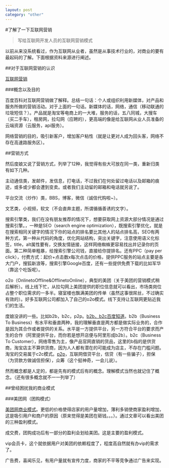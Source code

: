 ```yaml
---
layout: post
category: "other"
---
```

#了解了一下互联网营销

> 写给互联网开发人员的互联网营销模式

以前从来没系统看过，作为互联网从业者，虽然是从事技术行业的，对商业的要有最起码的了解。下面根据资料来源进行阐述。

##对于互联网营销的认识

[互联网营销](http://baike.baidu.com/link?url=DpWlXOFi3LFBldJGJzP7cqpBEXkJI6cICBdj0o395ezTnxQgXrqNEvVw6Hh92c0L-VZJ_9IBR1GQzu8weEQyORe0AIr-N3_kk1qAB1OR8CMjn8a9mmYpfLk73hTVZRzLlDHTGxbYtlKgeIg4gmmpFAX_xHN9Cs1ZRNeh2P24J6xiB2jRK0GFbhHgOiwg-Ozf)

###概念以及目的

百度百科对互联网营销做了解释。总结一句话：个人或组织利用新媒体，对产品和服务所做的营销活动。对于上面的一句话。新媒体的话，网络，通信（移动联通的垃圾短信？）。产品就是淘宝等电商上的一大堆，服务的话，五八同城，大搜车（买二手车），租房网，拉勾网（应聘的），更高端的像是给互联网从业人员准备的云端资源（云服务，api服务）。

网络营销的目的，吸引新客户，增加客户粘性（就是让更对人成为回头客，网络不存在高速路服务区）。

##营销方式

然后度娘又说了营销方式，列举了12种，我觉得有些大可放在同一类，重新归类有如下几种。

主动通信类，发邮件，发信息，打电话，不过我们在何处留过电话以及邮箱的痕迹，或多或少都会遭到变卖。或者我们主动留的邮箱和电话就另说了。

平台交流（炒作）类，BBS，博客，微信（诚信代购啦~）。

文艺类，小视频，软文（不会直奔主题，所谓循循善诱的文字）。

搜索引擎类，我们在没有朋友推荐的情况下，想要获取网上资源大部分情况是通过搜索引擎。，一种是SEO（search engine optimization），既搜索引擎优化，就是在搜索相同关键字的情况下你的站点的排名要比其他人的站点排名高，SEO有两种方式，第一种从代码的角度，优化网站结构，突出关键字，注意使用语义化标签，title，alt属性要有，交换友情链接，这样网络蜘蛛更容易找出并记录你的页面。第二种简单粗暴，给搜索引擎公司钱，直接给你提排名。还有PPC（pay per click），付费方式：起价+点击数x每次点击的价格，提供PPC服务的站点主要是各大门户，搜狐新浪等，搜索引擎Google百度，还有一些提供免费下载的比如军华（靠这个吃饭呢）。

o2o（OnlinetoOffline&OfflinetoOnline），典型的美团（关于美团的营销模式稍后解析）。线上线下忙，从拉勾网上美团提供的职位信息就可以看出，市场类岗位占整个职位需求的一多半。寝室楼也飘满美团的传单（虽然这事很屌丝，不过确实有效的）。好多互联网公司都加入了自己的o2o模式。线下支持让互联网更贴近我们的生活。

度娘没讲的一些。比如b2b，b2c，p2p。[b2b，b2c百度知道](http://zhidao.baidu.com/link?url=l0R_OFu2NBk8l-_RpWPmBPBimGwcv0uIdPF26coVeCZwzqNIcoq3eB5IrONd1D-MHbOzX9L8GbI3gzXjM2Qx0a)。b2b（Business To Business）有水平和垂直两种，我的理解垂直是两方都是做实际业务的，合作是因为其合作或者提供的关系。水平是一方提供平台，另一方符合平台的要求而产生的合作（阿里提供平台，而你若是想开店便与阿里形成b2b）。b2c（Business To Customer），网络零售为主，像产品官网直销的货品，这里的b指的是供货商，淘宝店主不算供货商，因为人人都有潜在的可能成为店主，不存在门槛问题。淘宝的交易属于c2c模式。[p2p](http://baike.baidu.com/item/p2p/16298681#viewPageContent)，互联网借贷平台，信贷（有一些骗子），担保（为贷款方做诚信担保），众筹（这个挺神奇，一会儿说）。

然而概念都是人定的，都是先有的模式后有的概念。理解模式当然也就记住了概念。（还有很多概念就不一一列举了）

##曾经困扰我的商业模式

###美团网（团购模式）

[美团网商业模式](http://zhidao.baidu.com/link?url=c47LOBoKBcY1CPnSlspRRuVycDrKvvraPAscyULJfbeoMdeXiP-nyXcA5HFIhLNYE2-qcpvTfBagPkXjH3nZhtgNNtURuAVOGRkoeBEsIcO)。更低的价格使得店家的用户量增加，薄利多销使商家盈利增加，这是吸引用户和商户的原因（原来觉得是美团在砸钱。。。）。通过文章可以看出美团的三种盈利模式。

成交费，团购成功后有一部分的盈利会划给美团。这是主要的盈利模式。

vip会员卡，这个就依据用户对美团的依赖程度了，程度高自然就有办vip的需求了。

广告费，喜闻乐见，有用户量就有宣传力度，商家的不平等竞争通过广告来实现。

